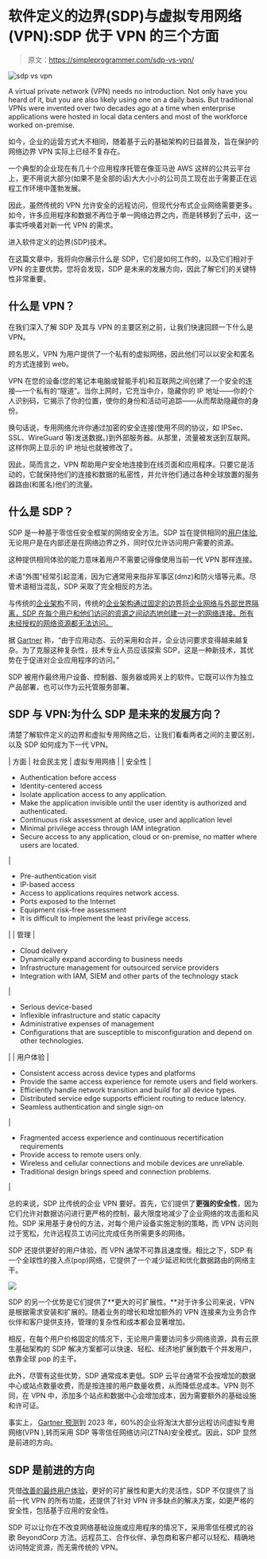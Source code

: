 # 软件定义的边界(SDP)与虚拟专用网络(VPN):SDP 优于 VPN 的三个方面

> 原文：<https://simpleprogrammer.com/sdp-vs-vpn/>

![sdp vs vpn](img/2e840480aa1f651b0f7ce786a2264ceb.png)

A virtual private network (VPN) needs no introduction. Not only have you heard of it, but you are also likely using one on a daily basis. But traditional VPNs were invented over two decades ago at a time when enterprise applications were hosted in local data centers and most of the workforce worked on-premise.

如今，企业的运营方式大不相同，随着基于云的基础架构的日益普及，旨在保护的网络边界 VPN 实际上已经不复存在。

一个典型的企业现在有几十个应用程序托管在像亚马逊 AWS 这样的公共云平台上，更不用说大部分(如果不是全部的话)大大小小的公司员工现在出于需要正在远程工作环境中蓬勃发展。

因此，虽然传统的 VPN 允许安全的远程访问，但现代分布式企业网络需要更多。如今，许多应用程序和数据不再位于单一网络边界之内，而是转移到了云中，这一事实呼唤着对新一代 VPN 的需求。

进入软件定义的边界(SDP)技术。

在这篇文章中，我将向你展示什么是 SDP，它们是如何工作的，以及它们相对于 VPN 的主要优势。您将会发现，SDP 是未来的发展方向，因此了解它们的关键特性非常重要。

## 什么是 VPN？

在我们深入了解 SDP 及其与 VPN 的主要区别之前，让我们快速回顾一下什么是 VPN。

顾名思义，VPN 为用户提供了一个私有的虚拟网络，因此他们可以以安全和匿名的方式连接到 web。

VPN 在您的设备(您的笔记本电脑或智能手机)和互联网之间创建了一个安全的连接—一个私有的“隧道”。当你上网时，它充当中介，隐藏你的 IP 地址——你的个人识别码，它揭示了你的位置，使你的身份和活动可追踪——从而帮助隐藏你的身份。

换句话说，专用网络允许你通过加密的安全连接(使用不同的协议，如 IPSec、SSL、WireGuard 等)发送数据。)到外部服务器。从那里，流量被发送到互联网。这样你网上显示的 IP 地址也就被修改了。

因此，简而言之，VPN 帮助用户安全地连接到在线页面和应用程序。只要它是活动的，它就保持他们的连接和数据的私密性，并允许他们通过各种全球放置的服务器路由(和匿名)他们的流量。

## 什么是 SDP？

SDP 是一种基于零信任安全框架的网络安全方法。SDP 旨在提供相同的[用户体验](https://simpleprogrammer.com/user-experience-design/),无论用户是在内部还是在网络边界之外，同时仅允许访问用户需要的资源。

这种提供相同体验的能力意味着用户不需要记得像使用当前一代 VPN 那样连接。

术语“外围”经常引起混淆，因为它通常用来指非军事区(dmz)和防火墙等元素。尽管术语相当混乱，SDP 采取了完全相反的方法。

与传统的[企业架构](https://www.amazon.com/dp/0321127420/makithecompsi-20)不同，传统的[企业架构通过固定的边界将企业网络与外部世界隔离，SDP 在每个用户和他们访问的资源之间动态地创建一对一的网络连接。所有未经授权的网络资源都无法访问。](https://www.amazon.com/dp/0321127420/makithecompsi-20)

据 [Gartner](https://www.gartner.com/en/documents/3892882) 称，“由于应用动态、云的采用和合并，企业访问要求变得越来越复杂。为了克服这种复杂性，技术专业人员应该探索 SDP，这是一种新技术，其优势在于促进对企业应用程序的访问。”

SDP 被用作最终用户设备、控制器、服务器或网关上的软件。它既可以作为独立产品部署，也可以作为云托管服务部署。

## SDP 与 VPN:为什么 SDP 是未来的发展方向？

清楚了解软件定义的边界和虚拟专用网络之后，让我们看看两者之间的主要区别，以及 SDP 如何成为下一代 VPN。

| 方面 | 社会民主党 | 虚拟专用网络 |
| 安全性 | 

*   Authentication before access
*   Identity-centered access
*   Isolate application access to any application.
*   Make the application invisible until the user identity is authorized and authenticated.
*   Continuous risk assessment at device, user and application level
*   Minimal privilege access through IAM integration
*   Secure access to any application, cloud or on-premise, no matter where users are located.

 | 

*   Pre-authentication visit
*   IP-based access
*   Access to applications requires network access.
*   Ports exposed to the Internet
*   Equipment risk-free assessment
*   It is difficult to implement the least privilege access.

 |
| 管理 | 

*   Cloud delivery
*   Dynamically expand according to business needs
*   Infrastructure management for outsourced service providers
*   Integration with IAM, SIEM and other parts of the technology stack

 | 

*   Serious device-based
*   Inflexible infrastructure and static capacity
*   Administrative expenses of management
*   Configurations that are susceptible to misconfiguration and depend on other technologies.

 |
| 用户体验 | 

*   Consistent access across device types and platforms
*   Provide the same access experience for remote users and field workers.
*   Efficiently handle network transition and build for all device types.
*   Distributed service edge supports efficient routing to reduce latency.
*   Seamless authentication and single sign-on

 | 

*   Fragmented access experience and continuous recertification requirements
*   Provide access to remote users only.
*   Wireless and cellular connections and mobile devices are unreliable.
*   Traditional design brings speed and connection problems.

 |

总的来说，SDP 比传统的企业 VPN 要好。首先，它们提供了**更强的安全性**，因为它们允许对数据访问进行更严格的控制，最大限度地减少了企业网络的攻击面和风险。SDP 采用基于身份的方法，对每个用户设备实施定制的策略，而 VPN 访问则过于宽松，允许远程员工访问比完成任务所需更多的网络。

SDP 还提供更好的用户体验，而 VPN 通常不可靠且速度慢。相比之下，SDP 有一个全球性的接入点(pop)网络，它提供了一个减少延迟和优化数据路由的网络主干。

![](img/fb4d186efef8a1d59852533c05c2ec68.png)

SDP 的另一个优势是它们提供了**更大的可扩展性。**对于许多公司来说，VPN 是根据需求安装和扩展的。随着业务的增长和增加额外的 VPN 连接来为业务合作伙伴和客户提供支持，管理的复杂性和成本都会显著增加。

相反，在每个用户价格固定的情况下，无论用户需要访问多少网络资源，具有云原生基础架构的 SDP 解决方案都可以快速、轻松、经济地扩展到数千个并发用户，依靠全球 pop 的主干。

此外，尽管有这些优势，SDP 通常成本更低。SDP 云平台通常不会按增加的数据中心或站点数量收费，而是按连接的用户数量收费，从而降低总成本。VPN 则不同，在 VPN 中，添加多个站点和数据中心会增加成本，因为需要额外的基础设施和许可证。

事实上， [Gartner 预测](https://cloudsecurityalliance.org/blog/2021/02/15/how-to-choose-a-zero-trust-architecture-sdp-or-reverse-proxy/)到 2023 年，60%的企业将淘汰大部分远程访问虚拟专用网络(VPN ),转而采用 SDP 等零信任网络访问(ZTNA)安全模式。因此，SDP 显然是前进的方向。

## SDP 是前进的方向

凭借[改善的最终用户体验](https://www.amazon.com/dp/0321205685/makithecompsi-20)，更好的可扩展性和更大的灵活性，SDP 不仅提供了当前一代 VPN 的所有功能，还提供了针对 VPN 许多缺点的解决方案，如更严格的安全性，包括基于应用的安全性。

SDP 可以让你在不改变网络基础设施或应用程序的情况下，采用零信任模式的谷歌 BeyondCorp 方法。远程员工、合作伙伴、承包商和客户都可以轻松、精确地访问特定资源，而无需传统的 VPN。